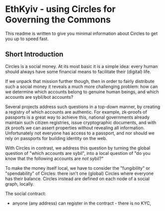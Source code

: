 # EthKyiv - using Circles for Governing the Commons

This readme is written to give you minimal information about Circles to get you up to speed fast.

## Short Introduction

Circles is a social money. At its most basic it is a simple idea: every human should always have
some financial means to facilitate their (digital) life.

If we unpack that mission further though, then in order to fairly distribute such a social money
it reveals a much more challenging problem: how can we determine which accounts belong to
genuine human beings, and which accounts are sybil/bot accounts?

Several projects address such questions in a top-down manner, by creating a registry of which accounts
are authentic. For example, zk-proofs of passports is a great way to achieve this, national governments
already maintain such citizen registries, issue cryptographic documents, and with zk proofs we can assert
properties without revealing all information. Unfortunately not everyone has access to a passport,
and nor should we rely on passports for building identity on the web.

With Circles in contrast, we address this question by turning the global question of "which accounts are sybil",
into a local question of "do you know that the following accounts are *not* sybil?"

To make the money itself local, we have to consider the "fungibility" or "spendability" of Circles:
there isn't one (global) Circles where everyone has their balance.
Circles instead are defined on each node of a social graph, locally.

The social contract:
  - anyone (any address) can register in the contract - there is no KYC, 
